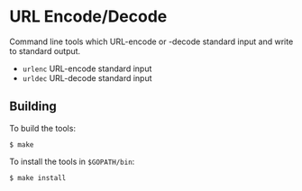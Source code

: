 # URL Encode/Decode

Command line tools which URL-encode or -decode standard input and write to standard output.

- `urlenc` URL-encode standard input
- `urldec` URL-decode standard input

## Building

To build the tools:
```
$ make
```

To install the tools in `$GOPATH/bin`:
```
$ make install
```

